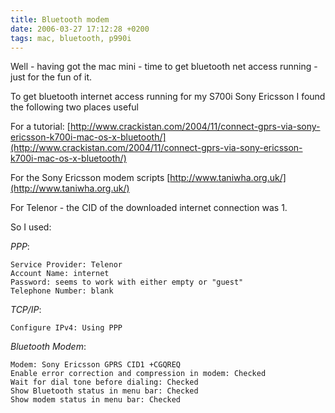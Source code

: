 ```yaml
---
title: Bluetooth modem
date: 2006-03-27 17:12:28 +0200
tags: mac, bluetooth, p990i
---
```


Well - having got the mac mini - time to get bluetooth net access running - just for the fun of it.

To get bluetooth internet access running for my S700i Sony Ericsson I found the following two places useful

For a tutorial:
[http://www.crackistan.com/2004/11/connect-gprs-via-sony-ericsson-k700i-mac-os-x-bluetooth/](http://www.crackistan.com/2004/11/connect-gprs-via-sony-ericsson-k700i-mac-os-x-bluetooth/)

For the Sony Ericsson modem scripts
[http://www.taniwha.org.uk/](http://www.taniwha.org.uk/)

For Telenor - the CID of the downloaded internet connection was 1.

So I used:

*PPP*:

    Service Provider: Telenor
    Account Name: internet
    Password: seems to work with either empty or "guest"
    Telephone Number: blank

*TCP/IP*:

    Configure IPv4: Using PPP

*Bluetooth Modem*:

    Modem: Sony Ericsson GPRS CID1 +CGQREQ
    Enable error correction and compression in modem: Checked
    Wait for dial tone before dialing: Checked
    Show Bluetooth status in menu bar: Checked
    Show modem status in menu bar: Checked
